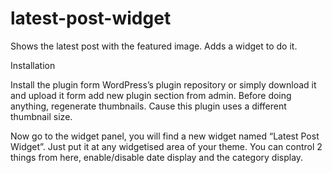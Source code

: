 # latest-post-widget
Shows the latest post with the featured image. Adds a widget to do it.

     

Installation

Install the plugin form WordPress’s plugin repository or simply download it and upload it form add new plugin section from admin. Before doing anything, regenerate thumbnails. Cause this plugin uses a different thumbnail size.

Now go to the widget panel, you will find a new widget named “Latest Post Widget”. Just put it at any widgetised area of your theme. You can control 2 things from here, enable/disable date display and the category display.
